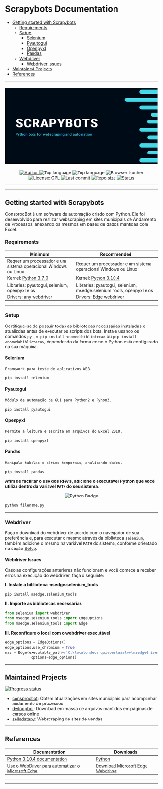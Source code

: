 Scrapybots Documentation
=========================
<!--ts-->
* [Getting started with Scrapybots](#getting-started-with-scrapybots)
  * [Requirements](#requirements)
  * [Setup](#setup)
    * [Selenium](#selenium)
    * [Pyautogui](#pyautogui)
    * [Openpyxl](#openpyxl)
    * [Pandas](#pandas)
  * [Webdriver](#webdriver)
    * [Webdriver Issues](#webdriver-issues)
* [Maintained Projects](#maintained-projects)
* [References](#references)
<!--te-->

---

<h3 align="center"> 
<img alt="scrapybots banner" src="./assets/scrapybots-logo.PNG" width="1500" height="250">
</h3>

<p align="center">
  <a href="https://www.linkedin.com/in/vitoria-pecanha/">
    <img alt="Author" src="https://img.shields.io/badge/made%20by-Vitória Peçanha-white">
  </a>

  <img alt="Top language" src="https://img.shields.io/github/languages/count/vitoriape/scrapybots?color=violet">
  
  <img alt="Top language" src="https://img.shields.io/github/languages/top/vitoriape/scrapybots?color=002750">
  
  <img alt="Browser laucher" src="https://img.shields.io/badge/browser-Edge-cyan">

  <a href="https://github.com/vitoriape/scrapybots/blob/main/LICENSE">
    <img alt="License: GPL" src="https://img.shields.io/github/license/vitoriape/scrapybots?color=red">
  </a>
  
  <a href="https://github.com/vitoriape/scrapybots/commits/main">
    <img alt="Last commit" src="https://img.shields.io/github/last-commit/vitoriape/scrapybots?color=lightgrey">
  </a>
	
  <a href="https://github.com/vitoriape/scrapybots/archive/refs/heads/main.zip">
    <img alt="Repo size" src="https://img.shields.io/github/repo-size/vitoriape/scrapybots?color=yellow">
  </a>

  <a href="https://github.com/vitoriape/ConsprocBot/releases">
    <img alt="Status" src="https://img.shields.io/badge/status-ongoing-black">
  </a>
</p>

---
---

## **Getting started with Scrapybots**
ConsprocBot é um software de automação criado com Python. Ele foi desenvolvido para realizar webscraping em sites municipais de Andamento de Processos, anexando os mesmos em bases de dados mantidas com Excel.

### **Requirements**

<table><thead><tr><th>Minimum</th><th>Recommended</th></tr></thead><tbody><tr><td>Requer um processador e um sistema operacional Windows ou Linux</td><td>Requer um processador e um sistema operacional Windows ou Linux</td></tr><tr><td>Kernel: <a href="https://www.python.org/downloads/release/python-370/" target="_blank" rel="noopener noreferrer">Python 3.7.0</a></td><td>Kernel: <a href="https://www.python.org/downloads/release/python-397/" target="_blank" rel="noopener noreferrer">Python 3.10.4</a></td></tr><tr><td>Libraries: pyautogui, selenium, openpyxl e os</td><td>Libraries: pyautogui, selenium, msedge.selenium_tools, openpyxl e os</td></tr><tr><td>Drivers: any webdriver</td><td>Drivers: Edge webdriver</td></tr></tbody></table>

---

### **Setup**
Certifique-se de possuir todas as bibliotecas necessárias instaladas e atualizdas antes de executar os scripts dos bots. Instale usando os comandos `py -m pip install <nomedabiblioteca>` ou `pip install <nomedabiblioteca>`, dependendo da forma como o Python está configurado na sua máquina.

#### **Selenium**
`Framework para teste de aplicativos WEB.` 
```python
pip install selenium
```

#### **Pyautogui**
`Módulo de automação de GUI para Python2 e Pyhon3.`
```python
pip install pyautogui
```

#### **Openpyxl**
`Permite a leitura e escrita em arquivos do Excel 2010.`
```python
pip install openpyxl
```

#### **Pandas**
`Manipula tabelas e séries temporais, analisando dados.`
```python
pip install pandas
```


**Afim de facilitar o uso dos RPA's, adicione o executável Python que você utiliza dentro da variável `PATH` do seu sistema.**

<p align="center">
<img alt="Python Badge" src="https://img.shields.io/badge/Running on Windows-002750?style=for-the-badge&logo=python&logoColor=yellow" />
</p>

```cmd
python filename.py
```

---

### **Webdriver**
Faça o download do webdriver de acordo com o navegador de sua preferência e, para executar o mesmo através da biblioteca `selenium`, também adicione o mesmo na variável `PATH` do sistema, conforme orientado na seção [Setup](#setup). 

#### **Webdriver Issues**
Caso as configurações anteriores não funcionem e você comece a receber erros na execução do webdriver, faça o seguinte:

**I. Instale a biblioteca msedge.selenium_tools**
```cmd
pip install msedge.selenium_tools
```

**II. Importe as bibliotecas necessárias**
```python
from selenium import webdriver
from msedge.selenium_tools import EdgeOptions
from msedge.selenium_tools import Edge
```

**III. Reconfigure o local com o webdriver executável**
```python
edge_options = EdgeOptions()
edge_options.use_chromium = True
nav = Edge(executable_path=r'C:\localondeoarquivoestasalvo\msedgedriver.exe', 
            options=edge_options)
```

---

## **Maintained Projects**
<p align="left"> 
	<a href="https://progress-bar.dev/100/">
  <img alt="Progress status" src="https://progress-bar.dev/100/"></a>
<p>
	
- [consprocbot](./consprocbot/): Obtém atualizações em sites municipais para acompanhar andamento de processos
- [dwloopbot](./dwloopbot/): Download em massa de arquivos mantidos em páginas de cursos online
- [sellsdatapy](./sellsdatapy/): Webscraping de sites de vendas

---

## **References**
<table><thead><tr><th>Documentation</th><th>Downloads</th></tr></thead><tbody><tr><td><a href="https://docs.python.org/3/" target="_blank" rel="noopener noreferrer">Python 3.10.4 documentation</a></td><td><a href="https://www.python.org/downloads/" target="_blank" rel="noopener noreferrer">Python</a></td></tr><tr><td><a href="https://docs.microsoft.com/pt-br/microsoft-edge/webdriver-chromium/" target="_blank" rel="noopener noreferrer">Use o WebDriver para automatizar o Microsoft Edge</a></td><td><a href="https://docs.microsoft.com/pt-br/microsoft-edge/webdriver-chromium/?tabs=c-sharp#download-microsoft-edge-driver" target="_blank" rel="noopener noreferrer">Download Microsoft Edge Webdriver</a></td></tr></tbody></table>

---
---